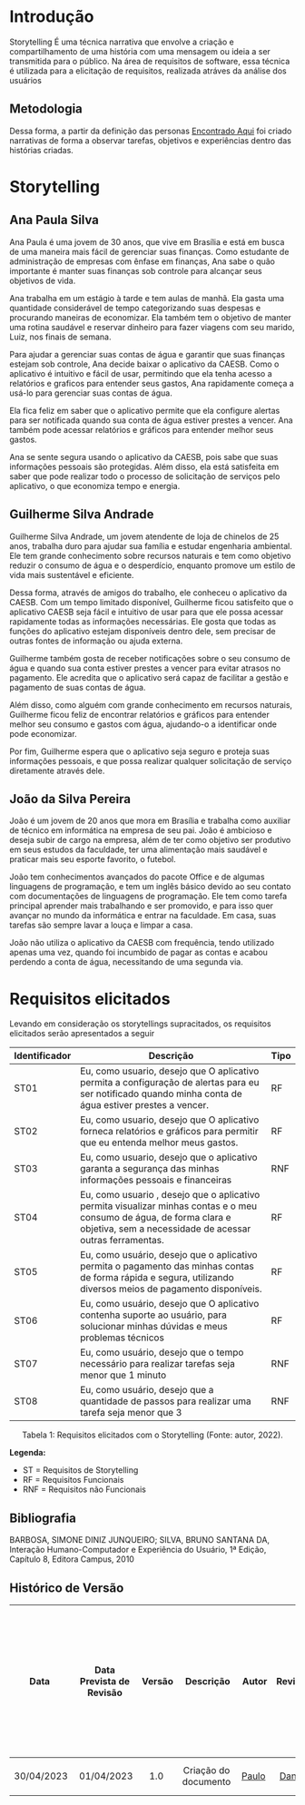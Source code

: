 # Introdução
Storytelling É uma técnica narrativa que envolve a criação e compartilhamento de uma história com uma mensagem ou ideia a ser transmitida para o público. Na área de requisitos de software, essa técnica é utilizada para a elicitação de requisitos, realizada atráves da análise dos usuários

## Metodologia

Dessa forma, a partir da definição das personas [Encontrado Aqui](https://github.com/Requisitos-de-Software/2023.1-Caesb/blob/main/docs/Elicitacao/personas.md) foi criado narrativas de forma a observar tarefas, objetivos e experiências dentro das histórias criadas.

# Storytelling

##  Ana Paula Silva   

Ana Paula é uma jovem de 30 anos, que vive em Brasília e está em busca de uma maneira mais fácil de gerenciar suas finanças. Como estudante de administração de empresas com ênfase em finanças, Ana sabe o quão importante é manter suas finanças sob controle para alcançar seus objetivos de vida.

Ana trabalha em um estágio à tarde e tem aulas de manhã. Ela gasta uma quantidade considerável de tempo categorizando suas despesas e procurando maneiras de economizar. Ela também tem o objetivo de manter uma rotina saudável e reservar dinheiro para fazer viagens com seu marido, Luiz, nos finais de semana.

Para ajudar a gerenciar suas contas de água e garantir que suas finanças estejam sob controle, Ana decide baixar o aplicativo da CAESB. Como o aplicativo é intuitivo e fácil de usar, permitindo que ela tenha acesso a relatórios e graficos para entender seus gastos, Ana rapidamente começa a usá-lo para gerenciar suas contas de água.

Ela fica feliz em saber que o aplicativo permite que ela configure alertas para ser notificada quando sua conta de água estiver prestes a vencer. Ana também pode acessar relatórios e gráficos para entender melhor seus gastos.

Ana se sente segura usando o aplicativo da CAESB, pois sabe que suas informações pessoais são protegidas. Além disso, ela está satisfeita em saber que pode realizar todo o processo de solicitação de serviços pelo aplicativo, o que economiza tempo e energia.



## Guilherme Silva Andrade

Guilherme Silva Andrade, um jovem atendente de loja de chinelos de 25 anos, trabalha duro para ajudar sua família e estudar engenharia ambiental. Ele tem grande conhecimento sobre recursos naturais e tem como objetivo reduzir o consumo de água e o desperdício, enquanto promove um estilo de vida mais sustentável e eficiente.

Dessa forma, através de amigos do trabalho, ele conheceu o aplicativo da CAESB. Com um tempo limitado disponível, Guilherme ficou satisfeito que  o aplicativo CAESB seja fácil e intuitivo de usar para que ele possa acessar rapidamente todas as informações necessárias. Ele gosta  que todas as funções do aplicativo estejam disponíveis dentro dele, sem precisar de outras fontes de informação ou ajuda externa.

Guilherme também gosta de receber notificações sobre o seu consumo de água e quando sua conta estiver prestes a vencer para evitar atrasos no pagamento. Ele acredita que o aplicativo será capaz de facilitar a gestão e pagamento de suas contas de água.

Além disso, como alguém com grande conhecimento em recursos naturais, Guilherme ficou feliz de encontrar relatórios e gráficos para entender melhor seu consumo e gastos com água, ajudando-o a identificar onde pode economizar.

Por fim, Guilherme espera que o aplicativo seja seguro e proteja suas informações pessoais, e que possa realizar qualquer solicitação de serviço diretamente através dele.


## João da Silva Pereira

João  é um jovem de 20 anos que mora em Brasília e trabalha como auxiliar de técnico em informática na empresa de seu pai. João é ambicioso e deseja subir de cargo na empresa, além de ter como objetivo ser produtivo em seus estudos da faculdade, ter uma alimentação mais saudável e praticar mais seu esporte favorito, o futebol.

João tem conhecimentos avançados do pacote Office e de algumas linguagens de programação, e tem um inglês básico devido ao seu contato com documentações de linguagens de programação. Ele tem como tarefa principal aprender mais trabalhando e ser promovido, e para isso quer avançar no mundo da informática e entrar na faculdade. Em casa, suas tarefas são sempre lavar a louça e limpar a casa.

João não utiliza o aplicativo da CAESB com frequência, tendo utilizado apenas uma vez, quando foi incumbido de pagar as contas e acabou perdendo a conta de água, necessitando de uma segunda via.



# Requisitos elicitados

Levando em consideração os storytellings supracitados, os requisitos elicitados serão apresentados a seguir


| Identificador | Descrição                                                                          | Tipo |
| ------------- | ---------------------------------------------------------------------------------- | ---- |
| ST01          | Eu, como usuario, desejo que O aplicativo permita a  configuração de alertas para  eu ser notificado quando minha conta de água estiver prestes a vencer.            | RF   |
| ST02          | Eu, como usuario, desejo que O aplicativo forneca relatórios e gráficos para permitir que  eu  entenda melhor meus gastos. | RF   |
| ST03          | Eu, como usuario, desejo que o aplicativo garanta a segurança das minhas informações pessoais e financeiras          | RNF  |
| ST04          |Eu, como usuario , desejo que o aplicativo  permita  visualizar minhas contas e o  meu consumo de água, de forma clara e objetiva, sem a necessidade de acessar outras ferramentas.                              | RF   |
| ST05          | Eu, como usuário, desejo que o aplicativo  permita  o pagamento das minhas contas de forma rápida e segura, utilizando diversos meios de pagamento disponíveis.                            | RF   |
| ST06          | Eu, como usuário, desejo que  O aplicativo contenha  suporte ao usuário,  para solucionar minhas dúvidas e  meus problemas técnicos   | RF   |
| ST07          | Eu, como usuário, desejo que o tempo necessário para realizar tarefas seja menor que 1 minuto                       | RNF   |
| ST08          | Eu, como usuário, desejo que a quantidade de passos para realizar uma tarefa seja menor que 3                      | RNF   |


<div style="text-align: center">
<p> Tabela 1: Requisitos elicitados com o Storytelling (Fonte: autor, 2022).</p>
</div>


**Legenda:**

- ST = Requisitos de <span>Storytelling</span>
- RF = Requisitos <span>Funcionais</span>
- RNF = Requisitos não <span>Funcionais</span>



## Bibliografia

BARBOSA, SIMONE DINIZ JUNQUEIRO; SILVA, BRUNO SANTANA DA, Interação Humano-Computador e Experiência do Usuário, 1ª Edição, Capítulo 8, Editora Campus, 2010




## Histórico de Versão

|    Data    | Data Prevista de Revisão | Versão |      Descrição       |                                                                Autor                                                                 |               Revisor               |
| :--------: | :----------------------: | :----: | :------------------: | :----------------------------------------------------------------------------------------------------------------------------------: | :---------------------------------: |
| 30/04/2023 |        01/04/2023        |  1.0   | Criação do documento   |  [Paulo](https://github.com/PauloVictorFS) | [Daniel](https://github.com/daniel-de-sousa) |